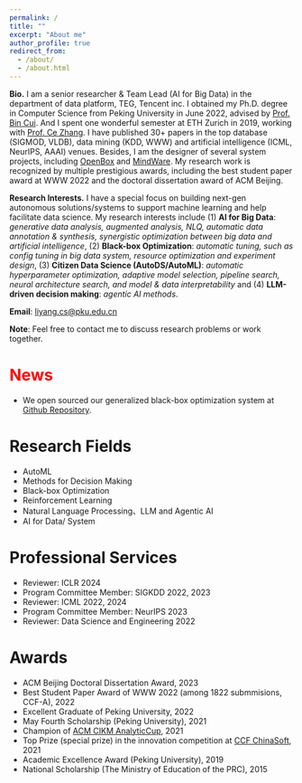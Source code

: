 ```yaml
---
permalink: /
title: ""
excerpt: "About me"
author_profile: true
redirect_from: 
  - /about/
  - /about.html
---
```


**Bio.** I am a senior researcher & Team Lead (AI for Big Data) in the department of data platform, TEG, Tencent inc. 
I obtained my Ph.D. degree in Computer Science from Peking University in June 2022, advised by [Prof. Bin Cui](https://cuibinpku.github.io/). 
And I spent one wonderful semester at ETH Zurich in 2019, working with [Prof. Ce Zhang](https://zhangce.github.io/).
I have published 30+ papers in the top database (SIGMOD, VLDB), data mining (KDD, WWW) and artificial intelligence (ICML, NeurIPS, AAAI) venues.
Besides, I am the designer of several system projects, including [OpenBox](https://github.com/PKU-DAIR/open-box) and [MindWare](https://github.com/PKU-DAIR/mindware). 
My research work is recognized by multiple prestigious awards, including the best student paper award at WWW 2022 and the doctoral dissertation award of ACM Beijing.

**Research Interests.**
I have a special focus on building next-gen autonomous solutions/systems to support machine learning and help facilitate data science.
My research interests include (1) **AI for Big Data**: *generative data analysis, augmented analysis, NLQ, automatic data annotation & synthesis, synergistic optimization between big data and artificial intelligence*,
(2) **Black-box Optimization**: *automatic tuning, such as config tuning in big data system, resource optimization and experiment design*, 
(3) **Citizen Data Science (AutoDS/AutoML)**: *automatic hyperparameter optimization, adaptive model selection, pipeline search, neural architecture search, and model & data interpretability*
and (4) **LLM-driven decision making**: *agentic AI methods*.

**Email**: liyang.cs@pku.edu.cn

**Note**: Feel free to contact me to discuss research problems or work together.

<span style="color:red">News</span>
======
* We open sourced our generalized black-box optimization system at [Github Repository](https://github.com/PKU-DAIR/open-box). 

Research Fields
======
* AutoML
* Methods for Decision Making
* Black-box Optimization
* Reinforcement Learning
* Natural Language Processing、LLM and Agentic AI
* AI for Data/ System

Professional Services
======
* Reviewer: ICLR 2024
* Program Committee Member: SIGKDD 2022, 2023
* Reviewer: ICML 2022, 2024
* Program Committee Member: NeurIPS 2023
* Reviewer: Data Science and Engineering 2022

Awards
======
* ACM Beijing Doctoral Dissertation Award, 2023
* Best Student Paper Award of WWW 2022 (among 1822 submmisions, CCF-A), 2022
* Excellent Graduate of Peking University, 2022
* May Fourth Scholarship (Peking University), 2021
* Champion of [ACM CIKM AnalyticCup](https://www.cikm2021.org/analyticup), 2021
* Top Prize (special prize) in the innovation competition at [CCF ChinaSoft](http://chinasoft.ccf.org.cn/introduction.html), 2021
* Academic Excellence Award (Peking University), 2019
* National Scholarship (The Ministry of Education of the PRC), 2015
